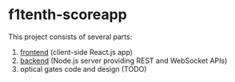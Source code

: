 # f1tenth-scoreapp

This project consists of several parts:
1. [frontend](./frontend/) (client-side React.js app)
2. [backend](./backend/) (Node.js server providing REST and WebSocket APIs)
3. optical gates code and design (TODO)
